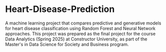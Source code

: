 # Heart-Disease-Prediction
A machine learning project that compares predictive and generative models for heart disease classification using Random Forest and Neural Network approaches.
This project was prepared as the final project for the course Data Analytics (Spring 2025) at Constructor University, as part of the Master's in Data Science for Society and Business program.
